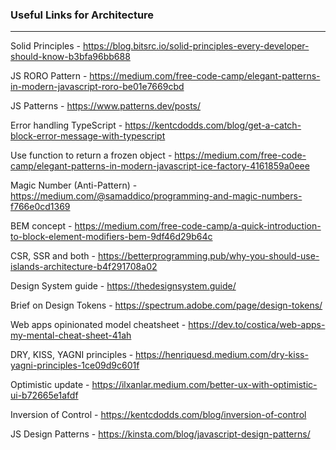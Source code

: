 ### Useful Links for Architecture
---

Solid Principles - https://blog.bitsrc.io/solid-principles-every-developer-should-know-b3bfa96bb688

JS RORO Pattern - https://medium.com/free-code-camp/elegant-patterns-in-modern-javascript-roro-be01e7669cbd

JS Patterns - https://www.patterns.dev/posts/

Error handling TypeScript - https://kentcdodds.com/blog/get-a-catch-block-error-message-with-typescript

Use function to return a frozen object - https://medium.com/free-code-camp/elegant-patterns-in-modern-javascript-ice-factory-4161859a0eee

Magic Number (Anti-Pattern) - https://medium.com/@samaddico/programming-and-magic-numbers-f766e0cd1369

BEM concept - https://medium.com/free-code-camp/a-quick-introduction-to-block-element-modifiers-bem-9df46d29b64c

CSR, SSR and both - https://betterprogramming.pub/why-you-should-use-islands-architecture-b4f291708a02

Design System guide - https://thedesignsystem.guide/

Brief on Design Tokens - https://spectrum.adobe.com/page/design-tokens/

Web apps opinionated model cheatsheet - https://dev.to/costica/web-apps-my-mental-cheat-sheet-41ah

DRY, KISS, YAGNI principles - https://henriquesd.medium.com/dry-kiss-yagni-principles-1ce09d9c601f

Optimistic update - https://ilxanlar.medium.com/better-ux-with-optimistic-ui-b72665e1afdf

Inversion of Control - https://kentcdodds.com/blog/inversion-of-control

JS Design Patterns - https://kinsta.com/blog/javascript-design-patterns/